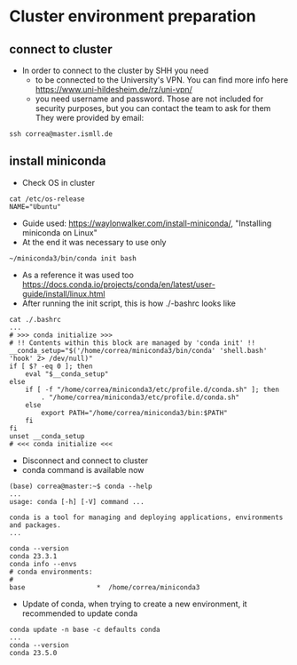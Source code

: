 # Cluster environment preparation
## connect to cluster
* In order to connect to the cluster by SHH you need
    * to be connected to the University's VPN. You can find more info here https://www.uni-hildesheim.de/rz/uni-vpn/
    * you need username and password. Those are not included for security purposes, but you can contact the team to ask for them They were provided by email:

```
ssh correa@master.ismll.de
```

## install miniconda
* Check OS in cluster
```
cat /etc/os-release
NAME="Ubuntu"
```
* Guide used: https://waylonwalker.com/install-miniconda/, "Installing miniconda on Linux"
* At the end it was necessary to use only
```
~/miniconda3/bin/conda init bash
```
* As a reference it was used too https://docs.conda.io/projects/conda/en/latest/user-guide/install/linux.html
* After running the init script, this is how ./-bashrc looks like
```
cat ./.bashrc
...
# >>> conda initialize >>>
# !! Contents within this block are managed by 'conda init' !!
__conda_setup="$('/home/correa/miniconda3/bin/conda' 'shell.bash' 'hook' 2> /dev/null)"
if [ $? -eq 0 ]; then
    eval "$__conda_setup"
else
    if [ -f "/home/correa/miniconda3/etc/profile.d/conda.sh" ]; then
        . "/home/correa/miniconda3/etc/profile.d/conda.sh"
    else
        export PATH="/home/correa/miniconda3/bin:$PATH"
    fi
fi
unset __conda_setup
# <<< conda initialize <<<
```
* Disconnect and connect to cluster
* conda command is available now
```
(base) correa@master:~$ conda --help
...
usage: conda [-h] [-V] command ...

conda is a tool for managing and deploying applications, environments and packages.
...
```
```
conda --version
conda 23.3.1
conda info --envs
# conda environments:
#
base                  *  /home/correa/miniconda3
```
* Update of conda, when trying to create a new environment, it recommended to update conda
```
conda update -n base -c defaults conda
...
conda --version
conda 23.5.0
```